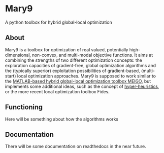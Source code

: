 # Mary9
A python toolbox for hybrid global-local optimization

## About
Mary9 is a toolbox for optimization of real valued, potentially 
high-dimensional, non-convex, and multi-modal objective functions.
It aims at combining the strengths of two different optimization concepts:
the exploration capacities of gradient-free, global optimization algorithms and
the (typically superior) exploitation possibilities of gradient-based, 
(multi-start) local optimization approaches. Mary9 is supposed to work similar 
to the [MATLAB-based hybrid global-local optimization toolbox 
MEIGO](http://gingproc.iim.csic.es/meigo.html "MEIGO toolbox"), but 
implements some additional ideas, such as the concept of 
[hyper-heuristics](https://link.springer.com/article/10.1007/s11227-019-02871-0
"Research paper on hyper-heuristics"),
or the more recent local optimization toolbox Fides.


## Functioning
Here will be something about how the algorithms works


## Documentation
There will be some documentation on readthedocs in the near future.

